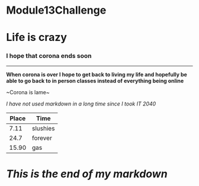 # Module13Challenge
# Life is crazy
### I hope that corona ends soon
------------------------------------
**When corona is over I hope to get back to living my life and hopefully be able to go back to in person classes instead of everything being online**




~Corona is lame~



*I have not used markdown in a long time since I took IT 2040*


 Place | Time |
| ------ | ----------- |
| 7.11   | slushies |
| 24.7 | forever |
| 15.90   | gas |




# *This is the end of my markdown* 

